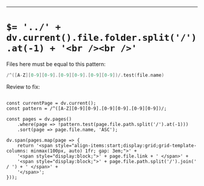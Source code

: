 ----

# `$= '../' + dv.current().file.folder.split('/').at(-1) + '<br /><br />'`

Files here must be equal to this pattern: 

```cpp
/^([A-Z][0-9][0-9].[0-9][0-9].[0-9][0-9])/.test(file.name)
```

Review to fix:

```dataviewjs

const currentPage = dv.current();
const pattern = /^([A-Z][0-9][0-9].[0-9][0-9].[0-9][0-9])/;

const pages = dv.pages()
	.where(page => !pattern.test(page.file.path.split('/').at(-1)))
	.sort(page => page.file.name, 'ASC');
	
dv.span(pages.map(page => {
	return '<span style="align-items:start;display:grid;grid-template-columns: minmax(100px, auto) 1fr; gap: 3em;">' +
	'<span style="display:block;">' + page.file.link + ' </span>' +
	'<span style="display:block;">' + page.file.path.split('/').join(' / ') + ' </span>' +
	'</span>';
}));

```